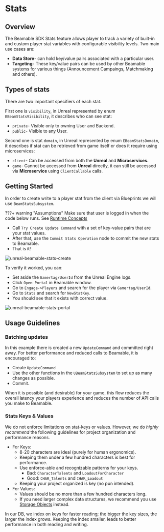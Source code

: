<style>
img[src*='#center'] { 
    display: block;
    margin: auto;
}
</style>
# Stats

## Overview

The Beamable SDK Stats feature allows player to track a variety of built-in and custom player stat variables with configurable visibility levels. Two main use cases are:

- **Data Store**- can hold key/value pairs associated with a particular user.
- **Targeting**-  These key/value pairs can be used by other Beamable systems for various things (Announcement Campaings, Matchmaking and others).

## Types of stats

There are two important specifiers of each stat.

First one is `visibility`, in Unreal represented by enum `EBeamStatsVisibility`, it describes who can see stat:

- `private`- Visible only to owning User and Backend.
- `public`- Visible to any User.

Second one is stat `domain`, in Unreal represented by enum `EBeamStatsDomain`, it describes if stat can be retrieved from game itself or does it require using microservices:

- `client`- Can be accessed from both the **Unreal** and **Microservices**.
- `game`- Cannot be accessed from **Unreal** directly, it can still be accessed via **Microservice** using `ClientCallable` calls.

## Getting Started

In order to create write to a player stat from the client via Blueprints we will use `BeamStatsSubsystem`.

???+ warning "Assumptions"
    Make sure that user is logged in when the code below runs. See [Runtime Concepts](runtime-concepts.md)

- Call `Try Create Update Command` with a set of key-value pairs that are your stat values.
- After that,  use the `Commit Stats Operation` node to commit the new stats to Beamable.
- That is it!

![unreal-beamable-stats-create](./images/stats-create-stats.png)

To verify it worked, you can:
- Set aside the `Gamertag/UserId` from the Unreal Engine logs.
- Click `Open Portal` in Beamable window.
- Go to `Engage->Players` and search for the player via `Gamertag/UserId`.
- Go to `Stats` and search for `NewStatKey`.
- You should see that it exists with correct value.

![unreal-beamable-stats-portal](./images/stats-portal.png)
## Usage Guidelines
### Batching updates
In this example there is created a new `UpdateCommand` and committed right away. For better performance and reduced calls to Beamable, it is encouraged to:

- Create `UpdateCommand`
- Use the other functions in the `UBeamStatsSubsystem` to set up as many changes as possible.
- Commit.

When it is possible (and desirable) for your game, this flow reduces the overall latency your players experience and reduces the number of API calls you make to Beamable.
### Stats Keys & Values
We do not enforce limitations on stat-keys or values. However, we do *highly recommend* the following guidelines for project organization and performance reasons.

- For Keys:
	- 8-20 characters are ideal (purely for human ergonomics).
	- Keeping them under a few hundred characters is best for performance.
	- Use enforce-able and recognizable patterns for your keys.
		- Bad: `CharacterTalents` and `LoadoutForCharacter`
		- Good: `CHAR_Talents` and `CHAR_Loadout`
	- Keeping your project organized is key (no pun intended).
- For Values:
	- Values should be no more than a few hundred characters long.
	- If you need larger complex data structures, we recommend you use [Storage Objects](microservices.md#storage-objects) instead.

In our DB, we index on keys for faster reading; the bigger the key sizes, the larger the index grows. Keeping the index smaller, leads to better performance in both reading and writing.